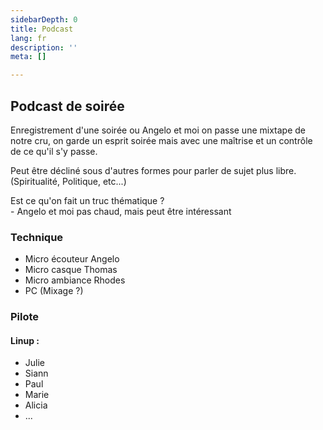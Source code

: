 ```yaml
---
sidebarDepth: 0
title: Podcast
lang: fr
description: ''
meta: []

---
```

## Podcast de soirée

Enregistrement d'une soirée ou Angelo et moi on passe une mixtape de notre cru, on garde un esprit soirée mais avec une maîtrise et un contrôle de ce qu'il s'y passe.

Peut être décliné sous d'autres formes pour parler de sujet plus libre. (Spiritualité, Politique, etc...)

Est ce qu'on fait un truc thématique ?  
\- Angelo et moi pas chaud, mais peut être intéressant

### Technique

* Micro écouteur Angelo
* Micro casque Thomas
* Micro ambiance Rhodes
* PC (Mixage ?)

### Pilote

#### Linup :

* Julie
* Siann
* Paul
* Marie
* Alicia
* ...